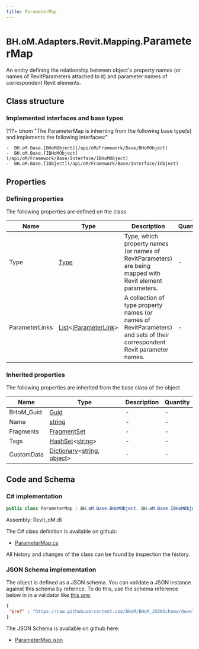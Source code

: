 ```yaml
---
title: ParameterMap
---
```


# <small>BH.oM.Adapters.Revit.Mapping.</small>**ParameterMap**

An entity defining the relationship between object's property names (or names of RevitParameters attached to it) and parameter names of correspondent Revit elements.

## Class structure

### Implemented interfaces and base types

???+ bhom "The ParameterMap is inheriting from the following base type(s) and implements the following interfaces:"

    -  BH.oM.Base.[BHoMObject](/api/oM/Framework/Base/BHoMObject)
    -  BH.oM.Base.[IBHoMObject](/api/oM/Framework/Base/Interface/IBHoMObject)
    -  BH.oM.Base.[IObject](/api/oM/Framework/Base/Interface/IObject)


## Properties



### Defining properties

The following properties are defined on the class

| Name             | Type             | Description      | Quantity         |
|------------------|------------------|------------------|------------------|
| Type | [Type](https://learn.microsoft.com/en-us/dotnet/api/System.Type?view=netstandard-2.0) | Type, which property names (or names of RevitParameters) are being mapped with Revit element parameters. | - |
| ParameterLinks | [List](https://learn.microsoft.com/en-us/dotnet/api/System.Collections.Generic.List-1?view=netstandard-2.0)&lt;[IParameterLink](/api/oM/Adapter/Adapters/Revit/Mapping/IParameterLink)&gt; | A collection of type property names (or names of RevitParameters) and sets of their correspondent Revit parameter names. | - |


### Inherited properties
The following properties are inherited from the base class of the object

| Name             | Type             | Description      | Quantity         |
|------------------|------------------|------------------|------------------|
| BHoM_Guid | [Guid](https://learn.microsoft.com/en-us/dotnet/api/System.Guid?view=netstandard-2.0) | - | - |
| Name | [string](https://learn.microsoft.com/en-us/dotnet/api/System.String?view=netstandard-2.0) | - | - |
| Fragments | [FragmentSet](/api/oM/Framework/Base/FragmentSet) | - | - |
| Tags | [HashSet](https://learn.microsoft.com/en-us/dotnet/api/System.Collections.Generic.HashSet-1?view=netstandard-2.0)&lt;[string](https://learn.microsoft.com/en-us/dotnet/api/System.String?view=netstandard-2.0)&gt; | - | - |
| CustomData | [Dictionary](https://learn.microsoft.com/en-us/dotnet/api/System.Collections.Generic.Dictionary-2?view=netstandard-2.0)&lt;[string](https://learn.microsoft.com/en-us/dotnet/api/System.String?view=netstandard-2.0), [object](https://learn.microsoft.com/en-us/dotnet/api/System.Object?view=netstandard-2.0)&gt; | - | - |


## Code and Schema

### C# implementation

``` C# title="C#"
public class ParameterMap : BH.oM.Base.BHoMObject, BH.oM.Base.IBHoMObject, BH.oM.Base.IObject
```

Assembly: Revit_oM.dll

The C# class definition is available on github:

- [ParameterMap.cs](https://github.com/BHoM/Revit_Toolkit/blob/develop/Revit_oM/Mapping\ParameterMap.cs)

All history and changes of the class can be found by inspection the history.
### JSON Schema implementation

The object is defined as a JSON schema. You can validate a JSON instance against this schema by refernce. To do this, use the schema reference below in in a validator like [this one](https://www.jsonschemavalidator.net/).

``` json title="JSON Schema"
{
 "$ref" : "https://raw.githubusercontent.com/BHoM/BHoM_JSONSchema/develop/Revit_oM/Mapping/ParameterMap.json"
}
```

The JSON Schema is available on github here:

- [ParameterMap.json](https://github.com/BHoM/BHoM_JSONSchema/blob/develop/Revit_oM/Mapping/ParameterMap.json)
